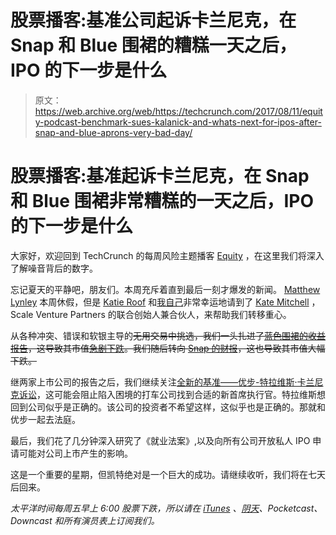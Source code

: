 # 股票播客:基准公司起诉卡兰尼克，在 Snap 和 Blue 围裙的糟糕一天之后，IPO 的下一步是什么

> 原文：<https://web.archive.org/web/https://techcrunch.com/2017/08/11/equity-podcast-benchmark-sues-kalanick-and-whats-next-for-ipos-after-snap-and-blue-aprons-very-bad-day/>

# 股票播客:基准起诉卡兰尼克，在 Snap 和 Blue 围裙非常糟糕的一天之后，IPO 的下一步是什么

大家好，欢迎回到 TechCrunch 的每周风险主题播客 [Equity](https://web.archive.org/web/20221025222304/https://itunes.apple.com/us/podcast/equity/id1215439780?mt=2) ，在这里我们将深入了解噪音背后的数字。

忘记夏天的平静吧，朋友们。本周充斥着直到最后一刻才爆发的新闻。 [Matthew Lynley](https://web.archive.org/web/20221025222304/https://twitter.com/mattlynley) 本周休假，但是 [Katie Roof](https://web.archive.org/web/20221025222304/https://twitter.com/katie_roof) 和[我自己](https://web.archive.org/web/20221025222304/https://twitter.com/alex)非常幸运地请到了 [Kate Mitchell](https://web.archive.org/web/20221025222304/https://twitter.com/KateDMitchell?ref_src=twsrc%5Egoogle%7Ctwcamp%5Eserp%7Ctwgr%5Eauthor) ，Scale Venture Partners 的联合创始人兼合伙人，来帮助我们转移重心。

从各种冲突、错误和软银主导的~~无用交易中挑选，我们一头扎进了[蓝色围裙的收益报告](https://web.archive.org/web/20221025222304/https://news.crunchbase.com/news/blue-aprons-pretty-bad-quarter-five-numbers/)，这导致其市值[急剧下跌](https://web.archive.org/web/20221025222304/https://beta.techcrunch.com/2017/08/10/blue-apron-is-having-a-really-bad-day/)。我们随后转向 [Snap 的财报](https://web.archive.org/web/20221025222304/https://beta.techcrunch.com/2017/08/10/snapchat-earnings-q2-2017/)，这也导致其市值大幅下跌。~~

继两家上市公司的报告之后，我们继续关注[全新的基准——优步-特拉维斯·卡兰尼克诉讼](https://web.archive.org/web/20221025222304/https://beta.techcrunch.com/2017/08/10/benchmark-sues-former-uber-ceo-travis-kalanick/)，这可能会阻止陷入困境的打车公司找到合适的新首席执行官。特拉维斯想回到公司似乎是正确的。该公司的投资者不希望这样，这似乎也是正确的。那就和优步一起去法庭。

最后，我们花了几分钟深入研究了《就业法案》,以及向所有公司开放私人 IPO 申请可能对公司上市产生的影响。

这是一个重要的星期，但凯特绝对是一个巨大的成功。请继续收听，我们将在七天后回来。

*太平洋时间每周五早上 6:00 股票下跌，所以请在 [iTunes](https://web.archive.org/web/20221025222304/https://itunes.apple.com/us/podcast/id1215439780) 、[阴天](https://web.archive.org/web/20221025222304/https://overcast.fm/itunes1215439780/equity)、Pocketcast、Downcast 和所有演员表上订阅我们。*